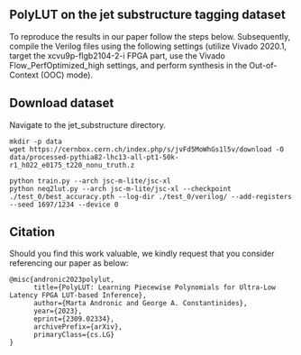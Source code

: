 ## PolyLUT on the jet substructure tagging dataset

To reproduce the results in our paper follow the steps below. Subsequently, compile the Verilog files using the following settings (utilize Vivado 2020.1, target the xcvu9p-flgb2104-2-i FPGA part, use the Vivado Flow_PerfOptimized_high settings, and perform synthesis in the Out-of-Context (OOC) mode).

## Download dataset
Navigate to the jet_substructure directory.
```
mkdir -p data
wget https://cernbox.cern.ch/index.php/s/jvFd5MoWhGs1l5v/download -O data/processed-pythia82-lhc13-all-pt1-50k-r1_h022_e0175_t220_nonu_truth.z
```

```
python train.py --arch jsc-m-lite/jsc-xl
python neq2lut.py --arch jsc-m-lite/jsc-xl --checkpoint ./test_0/best_accuracy.pth --log-dir ./test_0/verilog/ --add-registers --seed 1697/1234 --device 0
```


## Citation
Should you find this work valuable, we kindly request that you consider referencing our paper as below:
```
@misc{andronic2023polylut,
      title={PolyLUT: Learning Piecewise Polynomials for Ultra-Low Latency FPGA LUT-based Inference}, 
      author={Marta Andronic and George A. Constantinides},
      year={2023},
      eprint={2309.02334},
      archivePrefix={arXiv},
      primaryClass={cs.LG}
}
```
